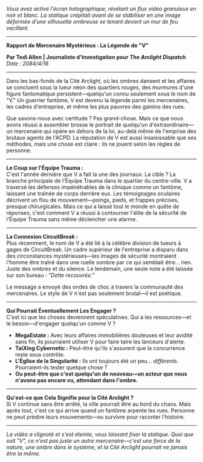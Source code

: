 _Vous avez activé l'écran holographique, révélant un flux vidéo granuleux en noir et blanc. La statique crépitait avant de se stabiliser en une image déformée d'une silhouette ombreuse se tenant devant un mur de feu vacillant._

---

**Rapport de Mercenaire Mystérieux : La Légende de "V"**

**Par Tedi Allen | Journaliste d'Investigation pour _The Arclight Dispatch_**  
_Date : 2084/4/16_

---

Dans les bas-fonds de la Cité Arclight, où les ombres dansent et les affaires se concluent sous la lueur néon des quartiers rouges, des murmures d'une figure fantomatique persistent—quelqu'un connu seulement sous le nom de "V." Un guerrier fantôme, V est devenu la légende parmi les mercenaires, les cadres d'entreprise, et même les plus pauvres des gamins des rues.

Que savons-nous avec certitude ? Pas grand-chose. Mais ce que nous avons réussi à assembler brosse le portrait de quelqu'un d'extraordinaire—un mercenaire qui opère en dehors de la loi, au-delà même de l'emprise des brutaux agents de l'ACPD. La réputation de V est aussi insaisissable que ses méthodes, mais une chose est claire : ils ne jouent selon les règles de personne.

---

**Le Coup sur l'Équipe Trauma :**  
C'est l'année dernière que V a fait la une des journaux. La cible ? La branche principale de l'Équipe Trauma dans le quartier du centre-ville. V a traversé les défenses impénétrables de la clinique comme un fantôme, laissant une traînée de corps derrière eux. Les témoignages oculaires décrivent un flou de mouvement—poings, pieds, et frappes précises, presque chirurgicales. Mais ce qui a laissé tout le monde en quête de réponses, c'est comment V a réussi à contourner l'élite de la sécurité de l'Équipe Trauma sans même déclencher une alarme.

---

**La Connexion CircuitBreak :**  
Plus récemment, le nom de V a été lié à la célèbre division de tueurs à gages de CircuitBreak. Un cadre supérieur de l'entreprise a disparu dans des circonstances mystérieuses—les images de sécurité montraient l'homme être traîné dans une ruelle sombre par ce qui semblait être... rien. Juste des ombres et du silence. Le lendemain, une seule note a été laissée sur son bureau : _"Dette recouvrée."_

Le message a envoyé des ondes de choc à travers la communauté des mercenaires. Le style de V n'est pas seulement brutal—il est poétique.

---

**Qui Pourrait Éventuellement Les Engager ?**  
C'est ici que les choses deviennent spéculatives. Qui a les ressources—et le besoin—d'engager quelqu'un comme V ?

- **MegaEstate :** Avec leurs affaires immobilières douteuses et leur avidité sans fin, ils pourraient utiliser V pour faire taire les lanceurs d'alerte.
- **TaiXing Cybernetic :** Peut-être qu'ils s'assurent que la concurrence reste sous contrôle.
- **L'Église de la Singularité :** Ils ont toujours été un peu... _différents._ Pourraient-ils tester quelque chose ?
- **Ou peut-être que c'est quelqu'un de nouveau—un acteur que nous n'avons pas encore vu, attendant dans l'ombre.**

---

**Qu'est-ce que Cela Signifie pour la Cité Arclight ?**  
Si V continue sans être arrêté, la ville pourrait être au bord du chaos. Mais après tout, c'est ce qui arrive quand un fantôme arpente les rues. Personne ne peut prédire leurs mouvements—ou survivre pour raconter l'histoire.

---

_La vidéo a clignoté et s'est éteinte, vous laissant fixer la statique. Quoi que soit "V", ce n'est pas juste un autre mercenaire—c'est une force de la nature, une ombre dans le système, et la Cité Arclight pourrait ne jamais être la même._

